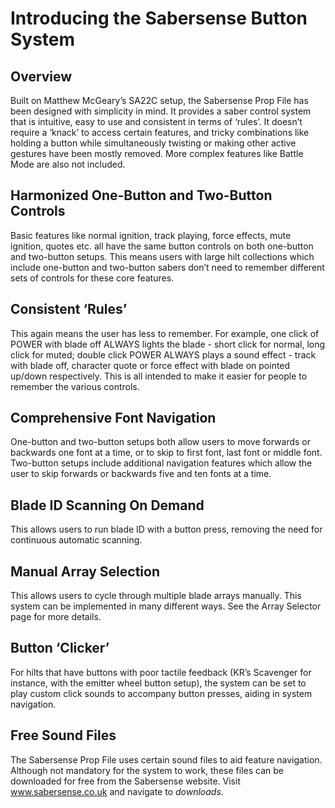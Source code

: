 # Introducing the Sabersense Button System

## Overview
Built on Matthew McGeary’s SA22C setup, the Sabersense Prop File has been designed with simplicity in mind. It provides a saber control system that is intuitive, easy to use
and consistent in terms of ‘rules’. It doesn’t require a ‘knack’ to access certain features, and tricky combinations like holding a button while simultaneously twisting or making other active gestures have been mostly removed. More complex features like Battle Mode are also not included.

## Harmonized One-Button and Two-Button Controls
Basic features like normal ignition, track playing, force effects, mute ignition, quotes etc. all have the same button controls on both one-button and two-button setups. This means users with large hilt collections which include one-button and two-button sabers don’t need to remember different sets of controls for these core features.

## Consistent ‘Rules’
This again means the user has less to remember. For example, one click of POWER with blade off ALWAYS lights the blade - short click for normal, long click for muted; double click POWER ALWAYS plays a sound effect - track with blade off, character quote or force effect with blade on pointed up/down respectively. This is all intended to make it easier for people to remember the various controls.

## Comprehensive Font Navigation 
One-button and two-button setups both allow users to move forwards or backwards one font at a time, or to skip to first font, last font or middle font. Two-button setups include additional navigation features which allow the user to skip forwards or backwards five and ten fonts at a time.

## Blade ID Scanning On Demand
This allows users to run blade ID with a button press, removing the need for continuous automatic scanning.

## Manual Array Selection
This allows users to cycle through multiple blade arrays manually. This system can be implemented in many different ways. See the Array Selector page for more details.

## Button ‘Clicker’
For hilts that have buttons with poor tactile feedback (KR’s Scavenger for instance, with the emitter wheel button setup), the system can be set to play custom click sounds to accompany button presses, aiding in system navigation.

## Free Sound Files
The Sabersense Prop File uses certain sound files to aid feature navigation. Although not mandatory for the system to work, these files can be downloaded for free from the Sabersense website. Visit www.sabersense.co.uk and navigate to *downloads*.
